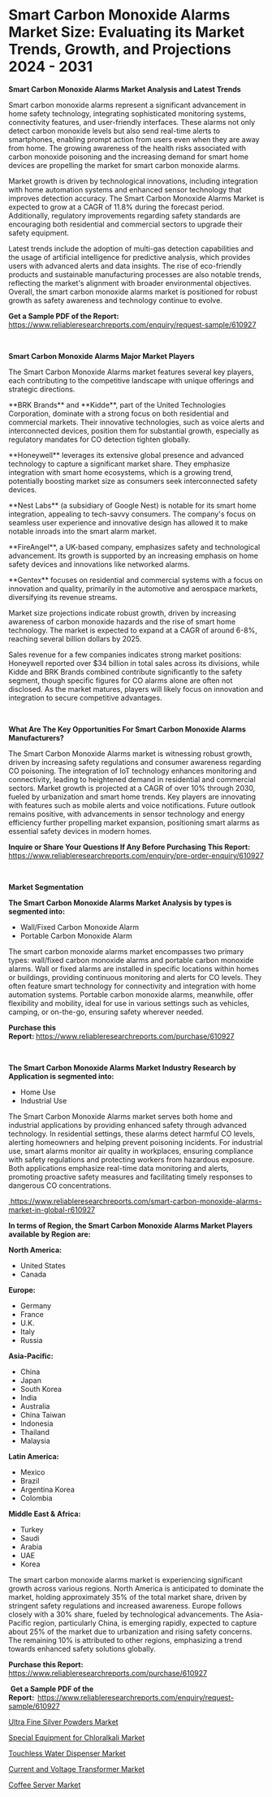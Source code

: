 <p><h1>Smart Carbon Monoxide Alarms Market Size: Evaluating its Market Trends, Growth, and Projections 2024 - 2031</h1></p><p><strong>Smart Carbon Monoxide Alarms Market Analysis and Latest Trends</strong></p>
<p><p>Smart carbon monoxide alarms represent a significant advancement in home safety technology, integrating sophisticated monitoring systems, connectivity features, and user-friendly interfaces. These alarms not only detect carbon monoxide levels but also send real-time alerts to smartphones, enabling prompt action from users even when they are away from home. The growing awareness of the health risks associated with carbon monoxide poisoning and the increasing demand for smart home devices are propelling the market for smart carbon monoxide alarms.</p><p>Market growth is driven by technological innovations, including integration with home automation systems and enhanced sensor technology that improves detection accuracy. The Smart Carbon Monoxide Alarms Market is expected to grow at a CAGR of 11.8% during the forecast period. Additionally, regulatory improvements regarding safety standards are encouraging both residential and commercial sectors to upgrade their safety equipment.</p><p>Latest trends include the adoption of multi-gas detection capabilities and the usage of artificial intelligence for predictive analysis, which provides users with advanced alerts and data insights. The rise of eco-friendly products and sustainable manufacturing processes are also notable trends, reflecting the market's alignment with broader environmental objectives. Overall, the smart carbon monoxide alarms market is positioned for robust growth as safety awareness and technology continue to evolve.</p></p>
<p><strong>Get a Sample PDF of the Report:&nbsp;</strong> <a href="https://www.reliableresearchreports.com/enquiry/request-sample/610927?utm_campaign=9&utm_medium=2&utm_source=Github&utm_content=ia&utm_term=29092024&utm_id=smart-carbon-monoxide-alarms">https://www.reliableresearchreports.com/enquiry/request-sample/610927</a></p>
<p>&nbsp;</p>
<p><strong>Smart Carbon Monoxide Alarms Major Market Players</strong></p>
<p><p>The Smart Carbon Monoxide Alarms market features several key players, each contributing to the competitive landscape with unique offerings and strategic directions. </p><p>**BRK Brands** and **Kidde**, part of the United Technologies Corporation, dominate with a strong focus on both residential and commercial markets. Their innovative technologies, such as voice alerts and interconnected devices, position them for substantial growth, especially as regulatory mandates for CO detection tighten globally.</p><p>**Honeywell** leverages its extensive global presence and advanced technology to capture a significant market share. They emphasize integration with smart home ecosystems, which is a growing trend, potentially boosting market size as consumers seek interconnected safety devices.</p><p>**Nest Labs** (a subsidiary of Google Nest) is notable for its smart home integration, appealing to tech-savvy consumers. The company's focus on seamless user experience and innovative design has allowed it to make notable inroads into the smart alarm market.</p><p>**FireAngel**, a UK-based company, emphasizes safety and technological advancement. Its growth is supported by an increasing emphasis on home safety devices and innovations like networked alarms.</p><p>**Gentex** focuses on residential and commercial systems with a focus on innovation and quality, primarily in the automotive and aerospace markets, diversifying its revenue streams.</p><p>Market size projections indicate robust growth, driven by increasing awareness of carbon monoxide hazards and the rise of smart home technology. The market is expected to expand at a CAGR of around 6-8%, reaching several billion dollars by 2025.</p><p>Sales revenue for a few companies indicates strong market positions: Honeywell reported over $34 billion in total sales across its divisions, while Kidde and BRK Brands combined contribute significantly to the safety segment, though specific figures for CO alarms alone are often not disclosed. As the market matures, players will likely focus on innovation and integration to secure competitive advantages.</p></p>
<p>&nbsp;</p>
<p><strong>What Are The Key Opportunities For Smart Carbon Monoxide Alarms Manufacturers?</strong></p>
<p><p>The Smart Carbon Monoxide Alarms market is witnessing robust growth, driven by increasing safety regulations and consumer awareness regarding CO poisoning. The integration of IoT technology enhances monitoring and connectivity, leading to heightened demand in residential and commercial sectors. Market growth is projected at a CAGR of over 10% through 2030, fueled by urbanization and smart home trends. Key players are innovating with features such as mobile alerts and voice notifications. Future outlook remains positive, with advancements in sensor technology and energy efficiency further propelling market expansion, positioning smart alarms as essential safety devices in modern homes.</p></p>
<p><strong>Inquire or Share Your Questions If Any Before Purchasing This Report:</strong> <a href="https://www.reliableresearchreports.com/enquiry/pre-order-enquiry/610927?utm_campaign=9&utm_medium=2&utm_source=Github&utm_content=ia&utm_term=29092024&utm_id=smart-carbon-monoxide-alarms">https://www.reliableresearchreports.com/enquiry/pre-order-enquiry/610927</a></p>
<p>&nbsp;</p>
<p><strong>Market Segmentation</strong></p>
<p><strong>The Smart Carbon Monoxide Alarms Market Analysis by types is segmented into:</strong></p>
<p><ul><li>Wall/Fixed Carbon Monoxide Alarm</li><li>Portable Carbon Monoxide Alarm</li></ul></p>
<p><p>The smart carbon monoxide alarms market encompasses two primary types: wall/fixed carbon monoxide alarms and portable carbon monoxide alarms. Wall or fixed alarms are installed in specific locations within homes or buildings, providing continuous monitoring and alerts for CO levels. They often feature smart technology for connectivity and integration with home automation systems. Portable carbon monoxide alarms, meanwhile, offer flexibility and mobility, ideal for use in various settings such as vehicles, camping, or on-the-go, ensuring safety wherever needed.</p></p>
<p><strong>Purchase this Report:&nbsp;</strong><a href="https://www.reliableresearchreports.com/purchase/610927?utm_campaign=9&utm_medium=2&utm_source=Github&utm_content=ia&utm_term=29092024&utm_id=smart-carbon-monoxide-alarms">https://www.reliableresearchreports.com/purchase/610927</a></p>
<p>&nbsp;</p>
<p><strong>The Smart Carbon Monoxide Alarms Market Industry Research by Application is segmented into:</strong></p>
<p><ul><li>Home Use</li><li>Industrial Use</li></ul></p>
<p><p>The Smart Carbon Monoxide Alarms market serves both home and industrial applications by providing enhanced safety through advanced technology. In residential settings, these alarms detect harmful CO levels, alerting homeowners and helping prevent poisoning incidents. For industrial use, smart alarms monitor air quality in workplaces, ensuring compliance with safety regulations and protecting workers from hazardous exposure. Both applications emphasize real-time data monitoring and alerts, promoting proactive safety measures and facilitating timely responses to dangerous CO concentrations.</p></p>
<p><a href="https://www.reliableresearchreports.com/smart-carbon-monoxide-alarms-market-in-global-r610927?utm_campaign=9&utm_medium=2&utm_source=Github&utm_content=ia&utm_term=29092024&utm_id=smart-carbon-monoxide-alarms">&nbsp;https://www.reliableresearchreports.com/smart-carbon-monoxide-alarms-market-in-global-r610927</a></p>
<p><strong>In terms of Region, the Smart Carbon Monoxide Alarms Market Players available by Region are:</strong></p>
<p>
    <p> <strong> North America: </strong>
        <ul>
            <li>United States</li>
            <li>Canada</li>
        </ul>
        </p> 
    <p> <strong> Europe: </strong>
        <ul>
            <li>Germany</li>
            <li>France</li>
            <li>U.K.</li>
            <li>Italy</li>
            <li>Russia</li>
        </ul>
        </p> 
    <p> <strong> Asia-Pacific: </strong>
        <ul>
            <li>China</li>
            <li>Japan</li>
            <li>South Korea</li>
            <li>India</li>
            <li>Australia</li>
            <li>China Taiwan</li>
            <li>Indonesia</li>
            <li>Thailand</li>
            <li>Malaysia</li>
        </ul>
        </p> 
    <p> <strong> Latin America: </strong>
        <ul>
            <li>Mexico</li>
            <li>Brazil</li>
            <li>Argentina Korea</li>
            <li>Colombia</li>
        </ul>
        </p> 
    <p> <strong> Middle East & Africa: </strong>
        <ul>
            <li>Turkey</li>
            <li>Saudi</li>
            <li>Arabia</li>
            <li>UAE</li>
            <li>Korea</li>
        </ul>
    </p>
    </p>
<p><p>The smart carbon monoxide alarms market is experiencing significant growth across various regions. North America is anticipated to dominate the market, holding approximately 35% of the total market share, driven by stringent safety regulations and increased awareness. Europe follows closely with a 30% share, fueled by technological advancements. The Asia-Pacific region, particularly China, is emerging rapidly, expected to capture about 25% of the market due to urbanization and rising safety concerns. The remaining 10% is attributed to other regions, emphasizing a trend towards enhanced safety solutions globally.</p></p>
<p><strong>Purchase this Report: </strong><a href="https://www.reliableresearchreports.com/purchase/610927?utm_campaign=9&utm_medium=2&utm_source=Github&utm_content=ia&utm_term=29092024&utm_id=smart-carbon-monoxide-alarms">https://www.reliableresearchreports.com/purchase/610927</a></p>
<p>&nbsp;<strong>Get a Sample PDF of the Report:&nbsp;&nbsp;</strong><a href="https://www.reliableresearchreports.com/enquiry/request-sample/610927?utm_campaign=9&utm_medium=2&utm_source=Github&utm_content=ia&utm_term=29092024&utm_id=smart-carbon-monoxide-alarms">https://www.reliableresearchreports.com/enquiry/request-sample/610927</a></p>
<p><strong></strong></p>
<p><p><a href="https://github.com/hgf64gh/Market-Research-Report-List-1/blob/main/ultra-fine-silver-powders-market.md?utm_campaign=9&utm_medium=2&utm_source=Github&utm_content=ia&utm_term=29092024&utm_id=smart-carbon-monoxide-alarms">Ultra Fine Silver Powders Market</a></p><p><a href="https://github.com/SanjidaMahmud54/Market-Research-Report-List-1/blob/main/special-equipment-for-chloralkali-market.md?utm_campaign=9&utm_medium=2&utm_source=Github&utm_content=ia&utm_term=29092024&utm_id=smart-carbon-monoxide-alarms">Special Equipment for Chloralkali Market</a></p><p><a href="https://www.linkedin.com/pulse/navigating-global-touchless-water-dispenser-market-from-trends-k5ghc?utm_campaign=9&utm_medium=2&utm_source=Github&utm_content=ia&utm_term=29092024&utm_id=smart-carbon-monoxide-alarms">Touchless Water Dispenser Market</a></p><p><a href="https://issuu.com/reportprime-2/docs/current-and-voltage-transformer-mar_661dfee7d93d24?utm_campaign=9&utm_medium=2&utm_source=Github&utm_content=ia&utm_term=29092024&utm_id=smart-carbon-monoxide-alarms">Current and Voltage Transformer Market</a></p><p><a href="https://www.linkedin.com/pulse/coffee-server-market-forecasts-trends-impact-analysis-2024--kgjsc?utm_campaign=9&utm_medium=2&utm_source=Github&utm_content=ia&utm_term=29092024&utm_id=smart-carbon-monoxide-alarms">Coffee Server Market</a></p></p>